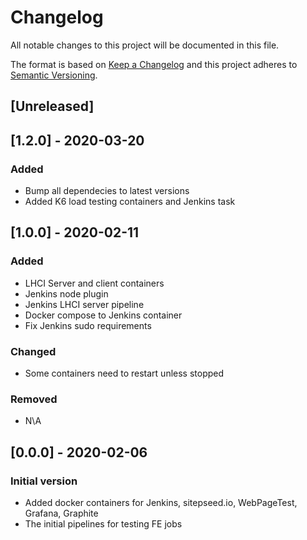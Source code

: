 # Changelog

All notable changes to this project will be documented in this file.

The format is based on [Keep a Changelog](http://keepachangelog.com/en/1.0.0/)
and this project adheres to [Semantic Versioning](http://semver.org/spec/v2.0.0.html).

## [Unreleased]

## [1.2.0] - 2020-03-20
### Added
- Bump all dependecies to latest versions
- Added K6 load testing containers and Jenkins task

## [1.0.0] - 2020-02-11
### Added
- LHCI Server and client containers
- Jenkins node plugin
- Jenkins LHCI server pipeline
- Docker compose to Jenkins container
- Fix Jenkins sudo requirements

### Changed
- Some containers need to restart unless stopped

### Removed
- N\A

## [0.0.0] - 2020-02-06
### Initial version
- Added docker containers for Jenkins, sitepseed.io, WebPageTest, Grafana, Graphite
- The initial pipelines for testing FE jobs
